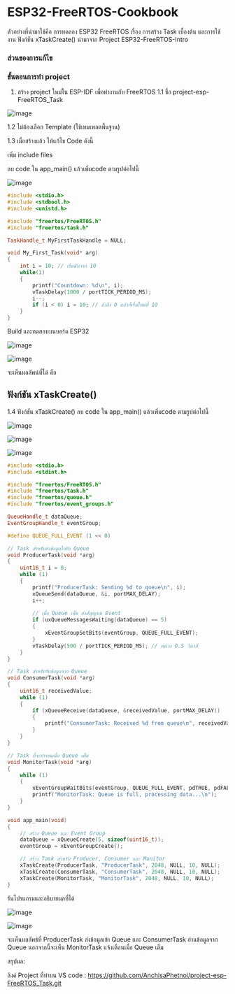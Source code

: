 # ESP32-FreeRTOS-Cookbook

ตัวอย่างที่นำมาใช้คือ การทดลอง ESP32 FreeRTOS เรื่อง การสร้าง Task เบื้องต้น และการใช้งาน ฟังก์ชัน xTaskCreate() นำมาจาก Project ESP32-FreeRTOS-Intro

### ส่วนของการแก้ไข



### ขั้นตอนการทำ project

1. สร้าง project ใหม่ใน ESP-IDF เพื่อทำงานกับ FreeRTOS
   1.1 ชื่อ project-esp-FreeRTOS_Task

![image](https://github.com/user-attachments/assets/797c5eb0-fb09-4272-b90c-d1cdfb46c0e1)


   1.2 ไม่ต้องเลือก Template (ใช้เทมเพลตพื้นฐาน)

   
   1.3 เมื่อสร้างแล้ว ให้แก้ไข Code ดังนี้
   
เพิ่ม include files

ลบ code ใน app_main() แล้วเพิ่มcode ตามรูปต่อไปนี้

![image](https://github.com/user-attachments/assets/54e29f6f-6230-4066-bf4f-1e2ec4ba0bc0)


``` cpp
#include <stdio.h>
#include <stdbool.h>
#include <unistd.h>

#include "freertos/FreeRTOS.h"
#include "freertos/task.h"

TaskHandle_t MyFirstTaskHandle = NULL;

void My_First_Task(void* arg)
{
    int i = 10; // เริ่มนับจาก 10
    while(1)
    {
        printf("Countdown: %d\n", i);
        vTaskDelay(1000 / portTICK_PERIOD_MS);
        i--;
        if (i < 0) i = 10; // ถ้าถึง 0 แล้วก็เริ่มใหม่ที่ 10
    }
}

```

Build และทดสอบบนบอร์ด ESP32

![image](https://github.com/user-attachments/assets/bd4ab7f1-7ea9-4c7c-9c18-b1ae283c8c63)

![image](https://github.com/user-attachments/assets/2cd1af41-2929-4798-b790-92c7a39a018a)


จะเห็นผลลัพน์ที่ได้ คือ 

## ฟังก์ชัน xTaskCreate()

1.4 ฟังก์ชัน xTaskCreate() ลบ code ใน app_main() แล้วเพิ่มcode ตามรูปต่อไปนี้

![image](https://github.com/user-attachments/assets/1c6899b7-9503-4fdb-b024-b1615d835b68)

![image](https://github.com/user-attachments/assets/61f7c95d-7ca6-4422-ad96-e8ffcef91ca6)


![image](https://github.com/user-attachments/assets/d18b82e4-7474-4a61-ba3c-f5ce28cb201d)

``` cpp
#include <stdio.h>
#include <stdint.h>

#include "freertos/FreeRTOS.h"
#include "freertos/task.h"
#include "freertos/queue.h"
#include "freertos/event_groups.h"

QueueHandle_t dataQueue;
EventGroupHandle_t eventGroup;

#define QUEUE_FULL_EVENT (1 << 0)

// Task สำหรับส่งข้อมูลไปยัง Queue
void ProducerTask(void *arg)
{
    uint16_t i = 0;
    while (1)
    {
        printf("ProducerTask: Sending %d to queue\n", i);
        xQueueSend(dataQueue, &i, portMAX_DELAY);
        i++;
        
        // เมื่อ Queue เต็ม ส่งสัญญาณ Event
        if (uxQueueMessagesWaiting(dataQueue) == 5)
        {
            xEventGroupSetBits(eventGroup, QUEUE_FULL_EVENT);
        }
        vTaskDelay(500 / portTICK_PERIOD_MS); // หน่วง 0.5 วินาที
    }
}

// Task สำหรับรับข้อมูลจาก Queue
void ConsumerTask(void *arg)
{
    uint16_t receivedValue;
    while (1)
    {
        if (xQueueReceive(dataQueue, &receivedValue, portMAX_DELAY))
        {
            printf("ConsumerTask: Received %d from queue\n", receivedValue);
        }
    }
}

// Task ที่จะทำงานเมื่อ Queue เต็ม
void MonitorTask(void *arg)
{
    while (1)
    {
        xEventGroupWaitBits(eventGroup, QUEUE_FULL_EVENT, pdTRUE, pdFALSE, portMAX_DELAY);
        printf("MonitorTask: Queue is full, processing data...\n");
    }
}

void app_main(void)
{
    // สร้าง Queue และ Event Group
    dataQueue = xQueueCreate(5, sizeof(uint16_t));
    eventGroup = xEventGroupCreate();

    // สร้าง Task สำหรับ Producer, Consumer และ Monitor
    xTaskCreate(ProducerTask, "ProducerTask", 2048, NULL, 10, NULL);
    xTaskCreate(ConsumerTask, "ConsumerTask", 2048, NULL, 10, NULL);
    xTaskCreate(MonitorTask, "MonitorTask", 2048, NULL, 10, NULL);
}
```

รันโปรแกรมและอธิบายผลที่ได้

![image](https://github.com/user-attachments/assets/e59245ee-3f72-4dca-86a9-0335f837ab76)

![image](https://github.com/user-attachments/assets/2ac96a36-b762-486b-8c12-905ec7c3d4d1)

จะเห็นผลลัพธ์ที่ ProducerTask ส่งข้อมูลเข้า Queue และ ConsumerTask อ่านข้อมูลจาก Queue นอกจากนี้จะเห็น MonitorTask แจ้งเตือนเมื่อ Queue เต็ม


สรุปผล:



ลิงค์ Project ที่ทำบน VS code : https://github.com/AnchisaPhetnoi/project-esp-FreeRTOS_Task.git
